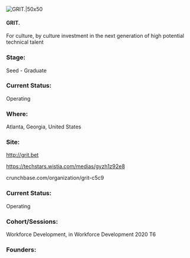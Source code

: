 

![GRIT.|50x50](https://apimg.techstars.com/connect/images/image_files/6022f5c5e476be00073c3c5c/original/imageedit_39_7445275173.jpg)

#### GRIT.
For culture, by culture investment in the next generation of high potential technical talent

### Stage: 
Seed - Graduate 

### Current Status: 
Operating

### Where:
Atlanta, Georgia, United States

### Site:
http://grit.bet

https://techstars.wistia.com/medias/gyzh1z92e8

crunchbase.com/organization/grit-c5c9

### Current Status: 
Operating

### Cohort/Sessions: 
Workforce Development, in Workforce Development 2020 T6

### Founders: 


